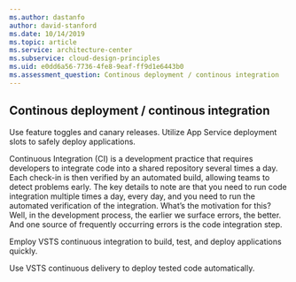 ```yaml
---
ms.author: dastanfo
author: david-stanford
ms.date: 10/14/2019
ms.topic: article
ms.service: architecture-center
ms.subservice: cloud-design-principles
ms.uid: e0dd6a56-7736-4fe8-9eaf-ff9d1e6443b0
ms.assessment_question: Continous deployment / continous integration
---
```

## Continous deployment / continous integration

Use feature toggles and canary releases. Utilize App Service deployment slots to safely deploy applications.

Continuous Integration (CI) is a development practice that requires developers to integrate code into a shared repository several times a day. Each check-in is then verified by an automated build, allowing teams to detect problems early. The key details to note are that you need to run code integration multiple times a day, every day, and you need to run the automated verification of the integration. What’s the motivation for this? Well, in the development process, the earlier we surface errors, the better. And one source of frequently occurring errors is the code integration step.

Employ VSTS continuous integration to build, test, and deploy applications quickly.

Use VSTS continuous delivery to deploy tested code automatically.
